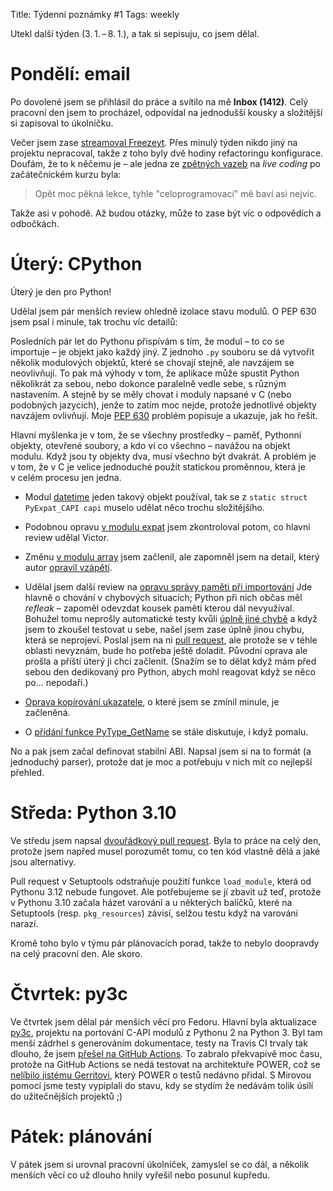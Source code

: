 Title: Týdenní poznámky #1
Tags: weekly

<!-- PELICAN_BEGIN_SUMMARY -->

Utekl další týden (3. 1. – 8. 1.), a tak si sepisuju, co jsem dělal.

<!-- PELICAN_END_SUMMARY -->

# Pondělí: email

Po dovolené jsem se přihlásil do práce a svítilo na mě **Inbox (1412)**.
Celý pracovní den jsem to procházel, odpovídal na jednodušší kousky a
složitější si zapisoval to úkolníčku.

Večer jsem zase [streamoval Freezeyt].
Přes minulý týden nikdo jiný na projektu nepracoval, takže z toho byly
dvě hodiny refactoringu konfigurace.
Doufám, že to k něčemu je – ale jedna ze [zpětných vazeb] na *live coding*
po začátečnickém kurzu byla:

> Opět moc pěkná lekce, tyhle "celoprogramovací" mě baví asi nejvíc.

[streamoval Freezeyt]: https://www.youtube.com/watch?v=XOf46FLt78k
[zpětných vazeb]: http://zpetnovazebnik.herokuapp.com/2020-brno-podzim/asteroids/

Takže asi v pohodě.
Až budou otázky, může to zase být víc o odpovědích a odbočkách.


# Úterý: CPython

Úterý je den pro Python!

Udělal jsem pár menších review ohledně izolace stavu modulů.
O PEP 630 jsem psal i minule, tak trochu víc detailů:

Posledních pár let do Pythonu přispívám s tím, že modul – to co se
importuje – je objekt jako každý jiný.
Z jednoho `.py` souboru se dá vytvořit několik modulových objektů, které
se chovají stejně, ale navzájem se neovlivňují.
To pak má výhody v tom, že aplikace může spustit Python několikrát za sebou,
nebo dokonce paralelně vedle sebe, s různým nastavením.
A stejně by se měly chovat i moduly napsané v C (nebo podobných jazycích),
jenže to zatím moc nejde, protože jednotlivé objekty navzájem ovlivňují.
Moje [PEP 630] problém popisuje a ukazuje, jak ho řešit.

[PEP 630]: https://www.python.org/dev/peps/pep-0630/

Hlavní myšlenka je v tom, že se všechny prostředky – paměť, Pythonní objekty,
otevřené soubory, a kdo ví co všechno – navážou na objekt modulu.
Když jsou ty objekty dva, musí všechno být dvakrát.
A problém je v tom, že v C je velice jednoduché použít statickou proměnnou,
která je v celém procesu jen jedna.

- Modul [datetime](https://github.com/python/cpython/pull/24096)
  jeden takový objekt používal, tak se z `static struct PyExpat_CAPI capi`
  muselo udělat něco trochu složitějšího.
- Podobnou opravu [v modulu expat](https://github.com/python/cpython/pull/24061)
  jsem zkontroloval potom, co hlavní review udělal Victor.
- Změnu [v modulu array](https://github.com/python/cpython/pull/23124)
  jsem začlenil, ale zapomněl jsem na detail, který autor
  [opravil vzápětí](https://github.com/python/cpython/pull/24066).
- Udělal jsem další review na
  [opravu správy paměti při importování](https://github.com/python/cpython/pull/22632)
  Jde hlavně o chování v chybových situacích; Python při nich občas měl
  *refleak* – zapoměl odevzdat kousek paměti kterou dál nevyužíval.
  Bohužel tomu neprošly automatické testy kvůli [úplně jiné chybě](https://bugs.python.org/issue42794)
  a když jsem to zkoušel testovat u sebe, našel jsem zase úplně jinou chybu,
  která se neprojeví.
  Poslal jsem na ni [pull request](https://github.com/python/cpython/pull/24119),
  ale protože se v téhle oblasti nevyznám, bude ho potřeba ještě doladit.
  Původní oprava ale prošla a příští úterý ji chci začlenit.
  (Snažím se to dělat když mám před sebou den dedikovaný pro Python,
  abych mohl reagovat když se něco po... nepodaří.)
- [Oprava kopírování ukazatele](https://github.com/python/cpython/pull/19133),
  o které jsem se zmínil minule, je začleněná.

- O [přidání funkce PyType_GetName](https://github.com/python/cpython/pull/23903)
  se stále diskutuje, i když pomalu.

No a pak jsem začal definovat stabilní ABI.
Napsal jsem si na to formát (a jednoduchý parser), protože dat je moc a
potřebuju v nich mít co nejlepší přehled.


# Středa: Python 3.10

Ve středu jsem napsal [dvouřádkový pull request]. Byla to práce na celý den,
protože jsem napřed musel porozumět tomu, co ten kód vlastně dělá a jaké
jsou alternativy.

Pull request v Setuptools odstraňuje použití funkce `load_module`, která od
Pythonu 3.12 nebude fungovet.
Ale potřebujeme se jí zbavit už teď, protože v Pythonu 3.10 začala házet
varování a u některých balíčků, které na Setuptools (resp. `pkg_resources`)
závisí, selžou testu když na varování narazí.

Kromě toho bylo v týmu pár plánovacích porad, takže to nebylo doopravdy na
celý pracovní den. Ale skoro.

[dvouřádkový pull request]: https://github.com/pypa/setuptools/pull/2523


# Čtvrtek: py3c

Ve čtvrtek jsem dělal pár menších věcí pro Fedoru.
Hlavní byla aktualizace [py3c](https://py3c.readthedocs.io), projektu
na portování C-API modulů z Pythonu 2 na Python 3.
Byl tam menší zádrhel s generováním dokumentace, testy na Travis CI trvaly tak
dlouho, že jsem [přešel na GitHub Actions](https://github.com/encukou/py3c/pull/39).
To zabralo překvapivě moc času, protože na GitHub Actions se nedá
testovat na architektuře POWER, což se [nelíbilo jistému Gerritovi](https://github.com/encukou/py3c/pull/33),
který POWER o testů nedávno přidal.
S Mirovou pomocí jsme testy vypiplali do stavu, kdy se stydím že nedávám tolik
úsilí do užitečnějších projektů ;)


# Pátek: plánování

V pátek jsem si urovnal pracovní úkolníček, zamyslel se co dál,
a několik menších věcí co už dlouho hnily vyřešil nebo posunul kupředu.
